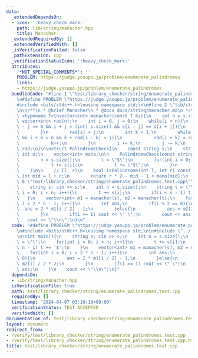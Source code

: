 ```yaml
---
data:
  _extendedDependsOn:
  - icon: ':heavy_check_mark:'
    path: lib/string/manacher.hpp
    title: Manacher
  _extendedRequiredBy: []
  _extendedVerifiedWith: []
  _isVerificationFailed: false
  _pathExtension: cpp
  _verificationStatusIcon: ':heavy_check_mark:'
  attributes:
    '*NOT_SPECIAL_COMMENTS*': ''
    PROBLEM: https://judge.yosupo.jp/problem/enumerate_palindromes
    links:
    - https://judge.yosupo.jp/problem/enumerate_palindromes
  bundledCode: "#line 1 \"test/library_checker/string/enumerate_palindromes.test.cpp\"\
    \n#define PROBLEM \"https://judge.yosupo.jp/problem/enumerate_palindromes\"\n\
    #include <bits/stdc++.h>\nusing namespace std;\n\n#line 2 \"lib/string/manacher.hpp\"\
    \n\n/**\n * @brief Manacher\n * @docs docs/string/manacher.md\n */\n\ntemplate\
    \ <typename T>\nvector<int> manacher(const T &s){\n    int n = s.size();\n   \
    \ vector<int> rad(n);\n    int i = 0, j = 0;\n    while(i < n){\n        while(i\
    \ - j >= 0 && i + j < (int) s.size() && s[i - j] == s[i + j]){\n            j++;\n\
    \        }\n        rad[i] = j;\n        int k = 1;\n        while(i - k >= 0\
    \ && i + k < n && k + rad[i - k] < j){\n            rad[i + k] = rad[i - k];\n\
    \            k++;\n        }\n        i += k;\n        j -= k;\n    }\n    return\
    \ rad;\n}\n\nstruct PalindromeCheck{\n    const string s;\n    string t;\n   \
    \ int n;\n    vector<int> mana;\n\n    PalindromeCheck(const string &str) : s(str){\n\
    \        n = s.size();\n        t = \"$\";\n        for(int i = 0; i < n; i++){\n\
    \            t += s[i];\n            t += \"$\";\n        }\n        mana = manacher(t);\n\
    \    }\n\n    // [l, r)\n    bool isPalindrome(int l, int r) const {\n       \
    \ int mid = l + r;\n        return r * 2 - mid - 1 < mana[mid];\n    }\n};\n#line\
    \ 6 \"test/library_checker/string/enumerate_palindromes.test.cpp\"\n\nint main(){\n\
    \    string s; cin >> s;\n    int n = s.size();\n    string t = \"\";\n    for(int\
    \ i = 0; i < n; i++){\n        t += s[i];\n        if(i < n - 1) t += '$';\n \
    \   }\n    vector<int> m1 = manacher(s), m2 = manacher(t);\n    for(int i = 0;\
    \ i < 2 * n - 1; i++){\n        int ans;\n        if(i % 2 == 0){\n          \
    \  ans = 2 * m1[i / 2] - 1;\n        }else{\n            ans = m2[i] / 2 * 2;\n\
    \        }\n        if(i >= 1) cout << \" \";\n        cout << ans;\n    }\n \
    \   cout << \"\\n\";\n}\n"
  code: "#define PROBLEM \"https://judge.yosupo.jp/problem/enumerate_palindromes\"\
    \n#include <bits/stdc++.h>\nusing namespace std;\n\n#include \"../../../lib/string/manacher.hpp\"\
    \n\nint main(){\n    string s; cin >> s;\n    int n = s.size();\n    string t\
    \ = \"\";\n    for(int i = 0; i < n; i++){\n        t += s[i];\n        if(i <\
    \ n - 1) t += '$';\n    }\n    vector<int> m1 = manacher(s), m2 = manacher(t);\n\
    \    for(int i = 0; i < 2 * n - 1; i++){\n        int ans;\n        if(i % 2 ==\
    \ 0){\n            ans = 2 * m1[i / 2] - 1;\n        }else{\n            ans =\
    \ m2[i] / 2 * 2;\n        }\n        if(i >= 1) cout << \" \";\n        cout <<\
    \ ans;\n    }\n    cout << \"\\n\";\n}"
  dependsOn:
  - lib/string/manacher.hpp
  isVerificationFile: true
  path: test/library_checker/string/enumerate_palindromes.test.cpp
  requiredBy: []
  timestamp: '2024-04-07 03:10:19+09:00'
  verificationStatus: TEST_ACCEPTED
  verifiedWith: []
documentation_of: test/library_checker/string/enumerate_palindromes.test.cpp
layout: document
redirect_from:
- /verify/test/library_checker/string/enumerate_palindromes.test.cpp
- /verify/test/library_checker/string/enumerate_palindromes.test.cpp.html
title: test/library_checker/string/enumerate_palindromes.test.cpp
---
```

